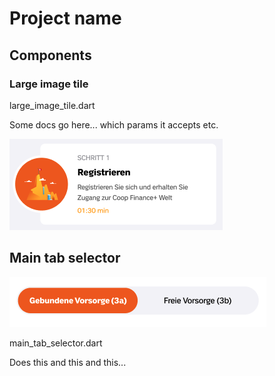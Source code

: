 # Project name

## Components

### Large image tile

large_image_tile.dart

Some docs go here... which params it accepts etc.

![alt text](https://github.com/DMesek/testtest/blob/master/components/component.png)

## Main tab selector

![alt text](https://github.com/DMesek/testtest/blob/master/components/component2.png)

main_tab_selector.dart

Does this and this and this...


